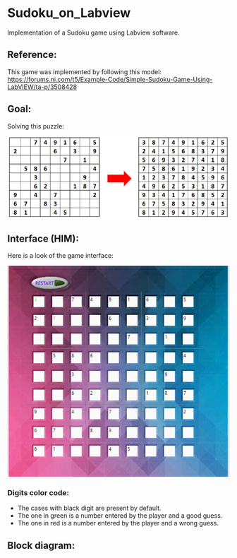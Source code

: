 # Sudoku_on_Labview
Implementation of a Sudoku game using Labview software.

## Reference:
This game was implemented by following this model: 
<https://forums.ni.com/t5/Example-Code/Simple-Sudoku-Game-Using-LabVIEW/ta-p/3508428>

## Goal:
Solving this puzzle:

![Sudoku image](image/sudoku.png) 

## Interface (HIM):
Here is a look of the game interface:

![HIM](image/IHM.PNG) 

### Digits color code:
* The cases with black digit are present by default.
* The one in green is a number entered by the player and a good guess.
* The one in red is a number entered by the player and a wrong guess.

## Block diagram:

